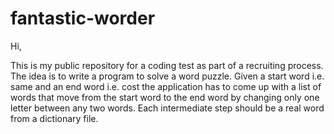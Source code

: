 # fantastic-worder
Hi,


This is my public repository for a coding test as part of a recruiting process. The idea is to write a program to solve a word puzzle. Given a start word i.e. same and an end word i.e. cost the application has to come up with a list of words that move from the start word to the end word by changing only one letter between any two words. Each intermediate step should be a real word from a dictionary file.
